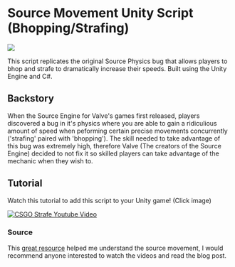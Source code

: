 # Source Movement Unity Script (Bhopping/Strafing)

<img src="http://i.imgur.com/Z29PI1m.png">

This script replicates the original Source Physics bug that allows players to bhop and strafe to dramatically increase their speeds. Built using the Unity Engine and C#.

## Backstory

When the Source Engine for Valve's games first released, players discovered a bug in it's physics where you are able to gain a ridiculious amount of speed when peforming certain precise movements concurrently ('strafing' paired with 'bhopping'). The skill needed to take advantage of this bug was extremely high, therefore Valve (The creators of the Source Engine) decided to not fix it so skilled players can take advantage of the mechanic when they wish to.

## Tutorial

Watch this tutorial to add this script to your Unity game! (Click image)

[![CSGO Strafe Youtube Video](https://img.youtube.com/vi/AVjbCn5i_rk/0.jpg)](https://www.youtube.com/watch?v=AVjbCn5i_rk)


### Source

This [great resource](https://sites.google.com/site/zdrytchx/how-to/strafe-jumping-physics-the-real-mathematics) helped me understand the source movement, I would recommend anyone interested to watch the videos and read the blog post.
